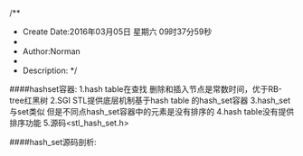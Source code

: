 /**
* Create Date:2016年03月05日 星期六 09时37分59秒
* 
* Author:Norman
* 
* Description: 
*/

####hashset容器:
    1.hash table在查找 删除和插入节点是常数时间，优于RB-tree红黑树
    2.SGI STL提供底层机制基于hash table 的hash_set容器
    3.hash_set与set类似 但是不同点hash_set容器中的元素是没有排序的
    4.hash table没有提供排序功能
    5.源码<stl_hash_set.h>

####hash_set源码剖析:

